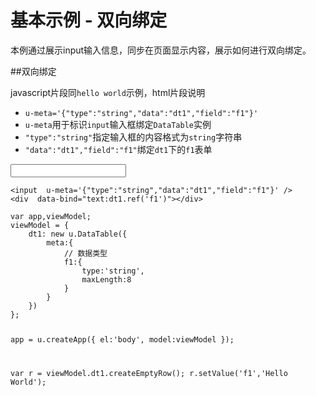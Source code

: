# 基本示例 - 双向绑定

本例通过展示input输入信息，同步在页面显示内容，展示如何进行双向绑定。


##双向绑定

javascript片段同`hello world`示例，html片段说明

* `u-meta='{"type":"string","data":"dt1","field":"f1"}'`
* `u-meta`用于标识`input`输入框绑定`DataTable`实例
* `"type":"string"`指定输入框的内容格式为`string`字符串
* `"data":"dt1","field":"f1"`绑定`dt1`下的`f1`表单

<div class="example-content"><input  u-meta='{"type":"string","data":"dt1","field":"f1"}' />
<div  data-bind="text:dt1.ref('f1')"></div></div>
<div class="example-content ex-hide"><script>var app,viewModel;
viewModel = {
    dt1: new u.DataTable({
        meta:{
            // 数据类型
            f1:{
                type:'string',
                maxLength:8
            }
        }
    })
};

app = u.createApp({
    el:'body',
    model:viewModel
});

var r = viewModel.dt1.createEmptyRow();
r.setValue('f1','Hello World');

</script></div>
<div class="examples-code"><pre><code>&lt;input  u-meta='{"type":"string","data":"dt1","field":"f1"}' />
&lt;div  data-bind="text:dt1.ref('f1')">&lt;/div></code></pre>
</div>
<div class="examples-code"><pre><code>var app,viewModel;
viewModel = {
    dt1: new u.DataTable({
        meta:{
            // 数据类型
            f1:{
                type:'string',
                maxLength:8
            }
        }
    })
};

app = u.createApp({
    el:'body',
    model:viewModel
});

var r = viewModel.dt1.createEmptyRow();
r.setValue('f1','Hello World');
</code></pre>
</div>
